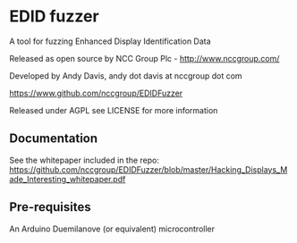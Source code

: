 EDID fuzzer
===========
A tool for fuzzing Enhanced Display Identification Data

Released as open source by NCC Group Plc - http://www.nccgroup.com/

Developed by Andy Davis, andy dot davis at nccgroup dot com

https://www.github.com/nccgroup/EDIDFuzzer

Released under AGPL see LICENSE for more information

## Documentation

See the whitepaper included in the repo:
https://github.com/nccgroup/EDIDFuzzer/blob/master/Hacking_Displays_Made_Interesting_whitepaper.pdf

## Pre-requisites

An Arduino Duemilanove (or equivalent) microcontroller

